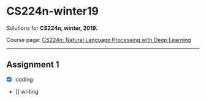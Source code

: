 # CS224n-winter19

Solutions for **CS224n, winter, 2019.**

Course page: [CS224n: Natural Language Processing with Deep Learning](http://web.stanford.edu/class/cs224n/index.html)

---
## Assignment 1

- [x] coding

- [] writing
